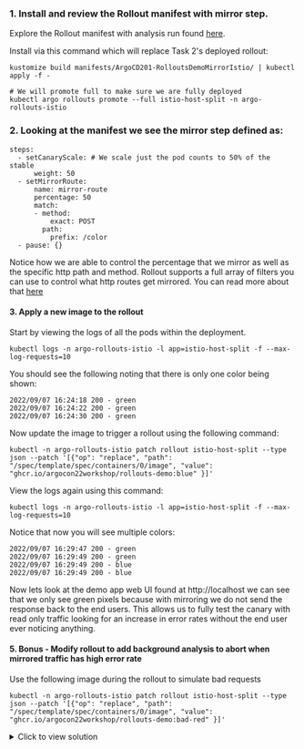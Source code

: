 ### 1. Install and review the Rollout manifest with mirror step.

Explore the Rollout manifest with analysis run found [here](../../manifests/ArgoCD201-RolloutsDemoMirrorIstio).

Install via this command which will replace Task 2's deployed rollout:
```
kustomize build manifests/ArgoCD201-RolloutsDemoMirrorIstio/ | kubectl apply -f -

# We will promote full to make sure we are fully deployed
kubectl argo rollouts promote --full istio-host-split -n argo-rollouts-istio
```

### 2. Looking at the manifest we see the mirror step defined as:
```
steps:
  - setCanaryScale: # We scale just the pod counts to 50% of the stable
      weight: 50
  - setMirrorRoute:
      name: mirror-route
      percentage: 50
      match:
      - method:
          exact: POST
        path:
          prefix: /color
  - pause: {}
```

Notice how we are able to control the percentage that we mirror as well as the specific http path and method.
Rollout supports a full array of filters you can use to control what http routes get mirrored. You can read more
about that [here](https://argoproj.github.io/argo-rollouts/features/traffic-management/#traffic-routing-mirroring-traffic-to-canary)


#### 3. Apply a new image to the rollout
Start by viewing the logs of all the pods within the deployment.
```
kubectl logs -n argo-rollouts-istio -l app=istio-host-split -f --max-log-requests=10
```

You should see the following noting that there is only one color being shown:
```
2022/09/07 16:24:18 200 - green
2022/09/07 16:24:22 200 - green
2022/09/07 16:24:30 200 - green
```

Now update the image to trigger a rollout using the following command:
```
kubectl -n argo-rollouts-istio patch rollout istio-host-split --type json --patch '[{"op": "replace", "path": "/spec/template/spec/containers/0/image", "value": "ghcr.io/argocon22workshop/rollouts-demo:blue" }]'
```

View the logs again using this command:
```
kubectl logs -n argo-rollouts-istio -l app=istio-host-split -f --max-log-requests=10
```
Notice that now you will see multiple colors:
```
2022/09/07 16:29:47 200 - green
2022/09/07 16:29:49 200 - green
2022/09/07 16:29:49 200 - blue
2022/09/07 16:29:49 200 - blue
```

Now lets look at the demo app web UI found at http://localhost we can see that we only see green pixels because with mirroring
we do not send the response back to the end users. This allows us to fully test the canary with read only traffic looking for an
increase in error rates without the end user ever noticing anything.

#### 5. Bonus - Modify rollout to add background analysis to abort when mirrored traffic has high error rate

Use the following image during the rollout to simulate bad requests
```
kubectl -n argo-rollouts-istio patch rollout istio-host-split --type json --patch '[{"op": "replace", "path": "/spec/template/spec/containers/0/image", "value": "ghcr.io/argocon22workshop/rollouts-demo:bad-red" }]'
```

<details>
<summary>Click to view solution</summary>
    1. Modify the rollout to use the background analysis from task 2. 

    # Background analysis snippet from task 2:
    ...
      analysis:
        templates:
          - templateName: success-rate
        startingStep: 1
        args:
          - name: service-name
            value: istio-host-split-canary
    ...
</details>